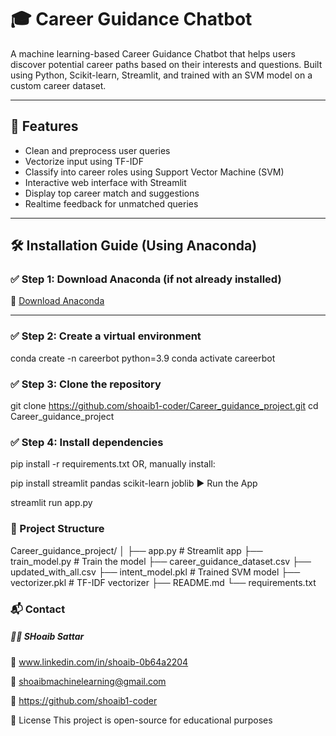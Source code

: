 # 🎓 Career Guidance Chatbot

A machine learning-based Career Guidance Chatbot that helps users discover potential career paths based on their interests and questions. Built using Python, Scikit-learn, Streamlit, and trained with an SVM model on a custom career dataset.

---

## 🚀 Features

- Clean and preprocess user queries  
- Vectorize input using TF-IDF  
- Classify into career roles using Support Vector Machine (SVM)  
- Interactive web interface with Streamlit  
- Display top career match and suggestions  
- Realtime feedback for unmatched queries  

---

## 🛠️ Installation Guide (Using Anaconda)

### ✅ Step 1: Download Anaconda (if not already installed)

🔗 [Download Anaconda](https://www.anaconda.com/products/distribution)

---

### ✅ Step 2: Create a virtual environment


conda create -n careerbot python=3.9
conda activate careerbot
### ✅ Step 3: Clone the repository

git clone https://github.com/shoaib1-coder/Career_guidance_project.git
cd Career_guidance_project
### ✅ Step 4: Install dependencies

pip install -r requirements.txt
OR, manually install:


pip install streamlit pandas scikit-learn joblib
▶️ Run the App

streamlit run app.py

### 📁 Project Structure

Career_guidance_project/
│
├── app.py # Streamlit app
├── train_model.py # Train the model
├── career_guidance_dataset.csv
├── updated_with_all.csv
├── intent_model.pkl # Trained SVM model
├── vectorizer.pkl # TF-IDF vectorizer
├── README.md
└── requirements.txt

### 📬 Contact

##### 👨‍💻 SHoaib Sattar 

🔗 www.linkedin.com/in/shoaib-0b64a2204

📧 shoaibmachinelearning@gmail.com

🧠 https://github.com/shoaib1-coder

📜 License
This project is open-source for educational purposes
